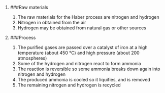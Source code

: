 1. ###Raw materials

    1. The raw materials for the Haber process are nitrogen and hydrogen
    2. Nitrogen in obtained from the air
    3. Hydrogen may be obtained from natural gas or other sources
2. ###Process

    1. The purified gases are passed over a catalyst of iron at a high temperature (about 450 °C) and high pressure (about 200 atmospheres)
    2. Some of the hydrogen and nitrogen react to form ammonia
    3. The reaction is reversible so some ammonia breaks down again into nitrogen and hydrogen
    4. The produced ammonia is cooled so it liquifies, and is removed
    5. The remaining nitrogen and hydrogen is recycled
